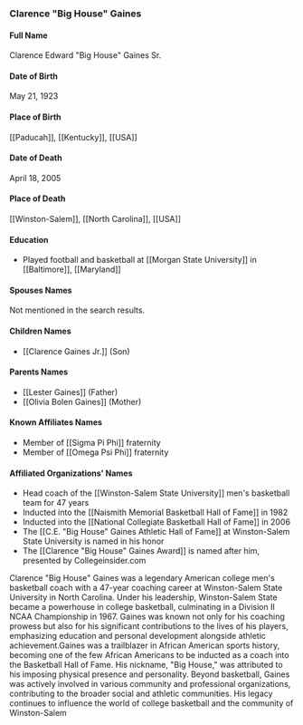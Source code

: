 ### Clarence "Big House" Gaines

#### Full Name

Clarence Edward "Big House" Gaines Sr.

#### Date of Birth

May 21, 1923

#### Place of Birth

[[Paducah]], [[Kentucky]], [[USA]]

#### Date of Death

April 18, 2005

#### Place of Death

[[Winston-Salem]], [[North Carolina]], [[USA]]

#### Education

- Played football and basketball at [[Morgan State University]] in [[Baltimore]], [[Maryland]]

#### Spouses Names

Not mentioned in the search results.

#### Children Names

- [[Clarence Gaines Jr.]] (Son)

#### Parents Names

- [[Lester Gaines]] (Father)
- [[Olivia Bolen Gaines]] (Mother)

#### Known Affiliates Names

- Member of [[Sigma Pi Phi]] fraternity
- Member of [[Omega Psi Phi]] fraternity

#### Affiliated Organizations' Names

- Head coach of the [[Winston-Salem State University]] men's basketball team for 47 years
- Inducted into the [[Naismith Memorial Basketball Hall of Fame]] in 1982
- Inducted into the [[National Collegiate Basketball Hall of Fame]] in 2006
- The [[C.E. "Big House" Gaines Athletic Hall of Fame]] at Winston-Salem State University is named in his honor
- The [[Clarence "Big House" Gaines Award]] is named after him, presented by Collegeinsider.com

Clarence "Big House" Gaines was a legendary American college men's basketball coach with a 47-year coaching career at Winston-Salem State University in North Carolina. Under his leadership, Winston-Salem State became a powerhouse in college basketball, culminating in a Division II NCAA Championship in 1967. Gaines was known not only for his coaching prowess but also for his significant contributions to the lives of his players, emphasizing education and personal development alongside athletic achievement.Gaines was a trailblazer in African American sports history, becoming one of the few African Americans to be inducted as a coach into the Basketball Hall of Fame. His nickname, "Big House," was attributed to his imposing physical presence and personality. Beyond basketball, Gaines was actively involved in various community and professional organizations, contributing to the broader social and athletic communities. His legacy continues to influence the world of college basketball and the community of Winston-Salem